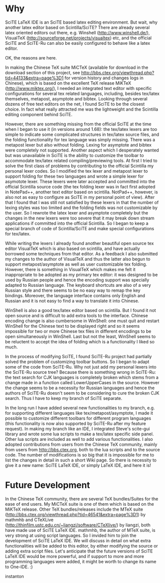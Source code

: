 # Why #

SciTE LaTeX IDE is an SciTE based latex editing environment. But wait, why another latex editor based on Scintilla/SciTE? There are already several latex oriented editors out there, e.g. Winshell (http://www.winshell.de/), VisualTeX (http://sourceforge.net/projects/visualtex) etc, and the official SciTE and SciTE-Ru can also be easily configured to behave like a latex editor.

OK, the reasons are here.

In making the Chinese TeX suite MiCTeX (available for download in the download section of this project, see http://bbs.ctex.org/viewthread.php?tid=44133&extra=page%3D1 for version history and changes logs in Chinese), which is based on the excellent TeX release MiKTeX (http://www.miktex.org/), I needed an integrated text editor with specific configurations for several tex related languages, including, besides tex/latex themselves, metapost, asymptote and bibtex. Looking through several dozens of free text editors on the net, I found SciTE to be the closest choice. In fact what really attracted me was the lightweight and the Scintilla editing component behind SciTE.

However, there are something missing from the official SciTE at the time when I began to use it (in versions around 1.68): the tex/latex lexers are too simple to indicate some complicated structures in tex/latex source files, and the folding functionality for tex language was simply missing. There was a metapost lexer but also without folding. Lexing for asymptote and bibtex were completely not supported. Another aspect which I desperately wanted but was unavailable in SciTE is the ability to customize the toolbar to accommodate tex/latex related compiling/previewing tools. At first I tried to solve the first class of problems by contributing to the official Scintilla my personal lexer codes. So I modified the tex lexer and metapost lexer to support folding for these two languages and wrote a simple lexer for asymotote lexer. These lexers were later accepted and committed into the official Scintilla source code (the tex folding lexer was in fact first adopted in NotePad++, another text editor based on scintilla. NotPad++, however, is also not as easy to configure as SciTE in my personal point of view). After that I found that I was still not satisfied by these lexers in that the number of lexing styles was too limited and the folding fields was not customizable by the user. So I rewrote the latex lexer and asymptote completely but the changes in the new lexers were too severe that it may break down stream applications if committed into the official Scintilla. So I began to keep a special branch of code of Scintilla/SciTE and make special configurations for tex/latex.

While writing the lexers I already found another beautiful open source tex editor VisualTeX which is also based on scintilla, and have actually borrowed  some techniques from that editor. As a feedback I also submitted my changes to the author of VisualTeX and thus the latter also begun to support metapost/asymptote as well as user customizable tex folding. However, there is something in VisualTeX which makes me felt it inappropriate to be adopted as my primary tex editor: it was designed to be used by Russian people and hence the encoding support was specially adapted to Russian language. The keyboard shortcuts are also of a very Russian style and there seems to be no easy way to remap the key bindings. Moreover, the language interface contains only English and Russian and it is not easy to find a way to translate it into Chinese.

WinShell is also a good tex/latex editor based on scintilla. But I found it not open source and is difficult to add extra tools to the interface. Chinese encoding change is also cumbersome in WinShell: one must quit and restart WinShell for the Chinese text to be displayed right and so it seems impossible for two or more Chinese tex files in different encodings to be open simultaneously in WinShell. Last but not the least, WinShell seems to be reluctent to accept the idea of folding  which is a functionality I liked so much.

In the process of modifying SciTE, I found SciTE-Ru project had partially solved the problem of customizing toolbar buttons. So I began to adapt some of the code from SciTE-Ru. Why not just add my personal lexers into the SciTE-Ru      source tree? Because there is something wrong in SciTE-Ru: the text search for CJK languages is completely broken which stems from a change made in a function called LowerUpperCases in the source. However the change seems to be a necessity for Russian languages and hence the authors of SciTE-Ru doesn't seem to be considering to cure the broken CJK search. Thus I have to keep my branch of SciTE separate.

In the long run I have added several new functionalities to my branch, e.g. for supporting different languages like tex/metapost/asymptote, I made it possible to customize different toolbars for different program languages (this functionality is now also supported by SciTE-Ru after my feature request). In making my branch like an IDE, I integrated Steve's scite-gui library and wrote some lua scripts to make a tex/latex specific side panel. Other lua scripts are included as well to add various functionalities. I also adopted contributions from users from the Chinese TeX community, mainly from users from http://bbs.ctex.org, both to the lua scripts and to the source code.  The number of modifications is so big that it is impossible for me to list the changes in detail in such a short Wiki page. So there is necessity to give it a new name: SciTE LaTeX IDE, or simply LaTeX IDE, and here it is!

# Future Development #

In the Chinese TeX community, there are several TeX bundles/Suites for the ease of end users. My MiCTeX suite is one of them which is based on the MiKTeX release. Other TeX bundles/releases include the MTeX suite (http://bbs.ctex.org/viewthread.php?tid=46541&extra=page%3D1) by mathmhb and CTeXLive (http://thinfilm.ustc.edu.cn/~liangzi/software/CTeXlive/) by liangzi, both have made use of SciTE LaTeX IDE. mathmhb, the author of MTeX suite, is very strong at using script languages. So I invided him to join the development of SciTE LaTeX IDE. We will discuss in detail on what extra functionalities will be added to this editor, by either modifying the source or adding extra script files. Let's anticipate that the future versions of SciTE LaTeX IDE would be more powerful, and if support to more and more programming languages were added, it might be worth to change its name to One-IDE. :)


instanton